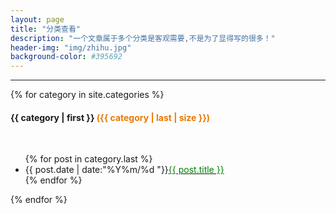 ```yaml
---
layout: page
title: "分类查看"
description: "一个文章属于多个分类是客观需要,不是为了显得写的很多！"
header-img: "img/zhihu.jpg"
background-color: #395692
---
```


<div>
<hr>
{% for category in site.categories %}
  <br>
<h4>{{ category | first }}  <font color="#EE7700">({{ category | last | size }})</font></h4> 
  <br>
<ul class="arc-list">
{% for post in category.last %} 
<li>{{ post.date | date:"%Y%m/%d     "}}<a href="{{ post.url }}"><font color="green">{{ post.title }}</font></a></li>
{% endfor %}
</ul> 
{% endfor %}
</div>






